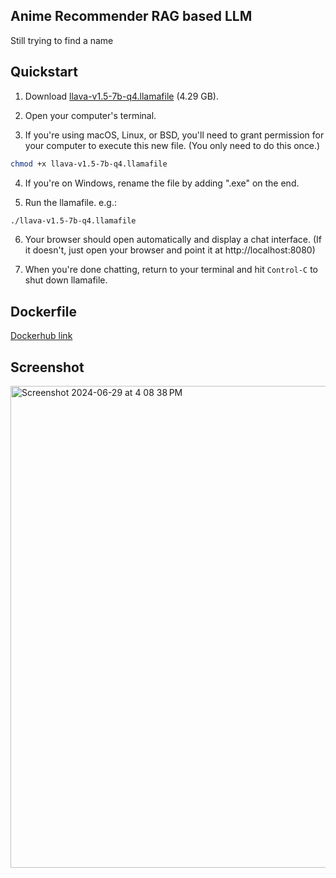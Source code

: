 ## Anime Recommender RAG based LLM

Still trying to find a name

## Quickstart

1. Download [llava-v1.5-7b-q4.llamafile](https://huggingface.co/Mozilla/llava-v1.5-7b-llamafile/resolve/main/llava-v1.5-7b-q4.llamafile?download=true) (4.29 GB).

2. Open your computer's terminal.

3. If you're using macOS, Linux, or BSD, you'll need to grant permission
for your computer to execute this new file. (You only need to do this
once.)

```sh
chmod +x llava-v1.5-7b-q4.llamafile
```

4. If you're on Windows, rename the file by adding ".exe" on the end.

5. Run the llamafile. e.g.:

```sh
./llava-v1.5-7b-q4.llamafile
```

6. Your browser should open automatically and display a chat interface.
(If it doesn't, just open your browser and point it at http://localhost:8080)

7. When you're done chatting, return to your terminal and hit
`Control-C` to shut down llamafile.

## Dockerfile

[Dockerhub link](https://hub.docker.com/r/abhishekwl/anime-recommendation-backend)

## Screenshot

<img width="771" alt="Screenshot 2024-06-29 at 4 08 38 PM" src="https://github.com/rootsec1/anime-recommendation-rag/assets/20264867/961efd88-f877-46e9-9de6-1937392396e2">
